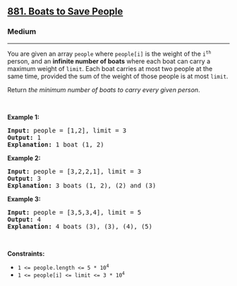 <h2><a href="https://leetcode.com/problems/boats-to-save-people/">881. Boats to Save People</a></h2><h3>Medium</h3><hr><div><p>You are given an array <code data-copier-init="true">people</code> where <code data-copier-init="true">people[i]</code> is the weight of the <code data-copier-init="true">i<sup>th</sup></code> person, and an <strong>infinite number of boats</strong> where each boat can carry a maximum weight of <code data-copier-init="true">limit</code>. Each boat carries at most two people at the same time, provided the sum of the weight of those people is at most <code data-copier-init="true">limit</code>.</p>

<p>Return <em>the minimum number of boats to carry every given person</em>.</p>

<p>&nbsp;</p>
<p><strong class="example">Example 1:</strong></p>

<pre data-copier-init="true"><strong>Input:</strong> people = [1,2], limit = 3
<strong>Output:</strong> 1
<strong>Explanation:</strong> 1 boat (1, 2)
</pre>

<p><strong class="example">Example 2:</strong></p>

<pre data-copier-init="true"><strong>Input:</strong> people = [3,2,2,1], limit = 3
<strong>Output:</strong> 3
<strong>Explanation:</strong> 3 boats (1, 2), (2) and (3)
</pre>

<p><strong class="example">Example 3:</strong></p>

<pre data-copier-init="true"><strong>Input:</strong> people = [3,5,3,4], limit = 5
<strong>Output:</strong> 4
<strong>Explanation:</strong> 4 boats (3), (3), (4), (5)
</pre>

<p>&nbsp;</p>
<p><strong>Constraints:</strong></p>

<ul>
	<li><code data-copier-init="true">1 &lt;= people.length &lt;= 5 * 10<sup>4</sup></code></li>
	<li><code data-copier-init="true">1 &lt;= people[i] &lt;= limit &lt;= 3 * 10<sup>4</sup></code></li>
</ul>
</div>